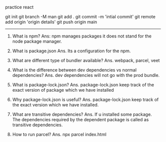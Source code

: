 practice react

git init
git branch -M man
git add .
git commit -m 'intial commit'
git remote add origin 'origin details'
git push origin main


-------------
1. What is npm?
Ans: npm manages packages it does not stand for the node package manager. 

2. What is package.json
Ans. Its a configuration for the npm.

3. What are different type of bundler available?
Ans. webpack, parcel, veet

4. What is the difference between dev dependencies vs normal dependencies?
Ans. dev dependencies will not go with the prod bundle.

5. What is package-lock.json?
Ans. package-lock.json keep track of the exact version of package which we have installed 

6. Why package-lock.json is useful?
Ans. package-lock.json keep track of the exact version which we have installed.

7. What are transitive dependencies?
Ans. If u installed some package. The  dependencies required by the dependent package is called as transitive dependencies.

8. How to run parcel?
Ans. npx parcel index.html

